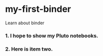 # my-first-binder
Learn about binder
### 1. I hope to show my Pluto notebooks.
### 2. Here is item two.
